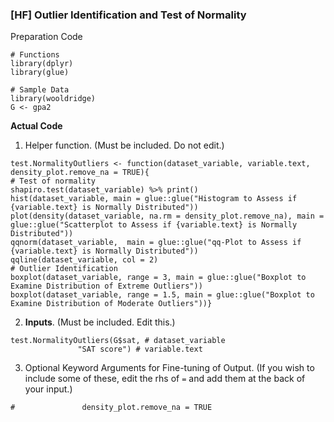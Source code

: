 ### \[HF\] Outlier Identification and Test of Normality
Preparation Code
```
# Functions
library(dplyr)
library(glue)

# Sample Data
library(wooldridge)
G <- gpa2
```
**Actual Code**
1. Helper function. (Must be included. Do not edit.)
```
test.NormalityOutliers <- function(dataset_variable, variable.text, density_plot.remove_na = TRUE){
# Test of normality
shapiro.test(dataset_variable) %>% print()
hist(dataset_variable, main = glue::glue("Histogram to Assess if {variable.text} is Normally Distributed"))
plot(density(dataset_variable, na.rm = density_plot.remove_na), main = glue::glue("Scatterplot to Assess if {variable.text} is Normally Distributed"))
qqnorm(dataset_variable,  main = glue::glue("qq-Plot to Assess if {variable.text} is Normally Distributed"))
qqline(dataset_variable, col = 2)
# Outlier Identification
boxplot(dataset_variable, range = 3, main = glue::glue("Boxplot to Examine Distribution of Extreme Outliers"))
boxplot(dataset_variable, range = 1.5, main = glue::glue("Boxplot to Examine Distribution of Moderate Outliers"))}
```
2. **Inputs**. (Must be included. Edit this.)
```
test.NormalityOutliers(G$sat, # dataset_variable
               "SAT score") # variable.text
```
3. Optional Keyword Arguments for Fine-tuning of Output. (If you wish to include some of these, edit the rhs of `=` and add them at the back of your input.)
```
#               density_plot.remove_na = TRUE
```

